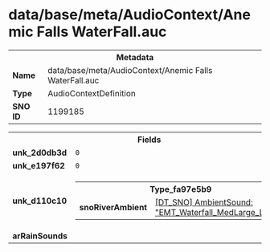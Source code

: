 <h1>data/base/meta/AudioContext/Anemic Falls WaterFall.auc</h1><table><tr><th colspan="100%">Metadata</th></tr><tr><td><b>Name</b></td><td>data/base/meta/AudioContext/Anemic Falls WaterFall.auc</td></tr><tr><td><b>Type</b></td><td>AudioContextDefinition</td></tr><tr><td><b>SNO ID</b></td><td>1199185</td></tr></table>

<table><tr><th colspan="100%">Fields</th></tr><tr><td><b>unk_2d0db3d</b></td><td><code>0</code></td></tr><tr><td><b>unk_e197f62</b></td><td><code>0</code></td></tr><tr><td><b>unk_d110c10</b></td><td><table><tr><th colspan="100%">Type_fa97e5b9</th></tr><tr><td><b>snoRiverAmbient</b></td><td><a href="..\AmbientSound\EMT_Waterfall_MedLarge_Loop.ams.md">[DT_SNO] AmbientSound: "EMT_Waterfall_MedLarge_Loop"</a></td></tr></table>

</td></tr><tr><td><b>arRainSounds</b></td><td></td></tr></table>

